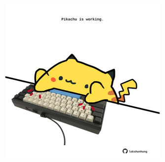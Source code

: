 <!-- built at 30/07/2023, 09:00:51 UTC -->
<p align="center">
  <img width="500" height="500" src="./ReadmeImage.svg">
</p>
